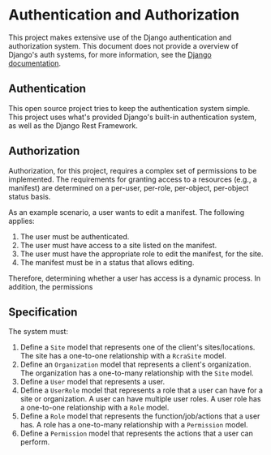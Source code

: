 # Authentication and Authorization

This project makes extensive use of the Django authentication and authorization system.
This document does not provide a overview of Django's auth systems, for more information,
see the [Django documentation](https://docs.djangoproject.com/en/5.0/topics/auth/).

## Authentication

This open source project tries to keep the authentication system simple.
This project uses what's provided Django's built-in authentication system, as well as the Django Rest Framework.

## Authorization

Authorization, for this project, requires a complex set of permissions to be implemented.
The requirements for granting access to a resources (e.g., a manifest) are determined on
a per-user, per-role, per-object, per-object status basis.

As an example scenario, a user wants to edit a manifest. The following applies:

1. The user must be authenticated.
2. The user must have access to a site listed on the manifest.
3. The user must have the appropriate role to edit the manifest, for the site.
4. The manifest must be in a status that allows editing.

Therefore, determining whether a user has access is a dynamic process. In addition, the permissions

## Specification

The system must:

1. Define a `Site` model that represents one of the client's sites/locations.
   The site has a one-to-one relationship with a `RcraSite` model.
2. Define an `Organization` model that represents a client's organization. The organization
   has a one-to-many relationship with the `Site` model.
3. Define a `User` model that represents a user.
4. Define a `UserRole` model that represents a role that a user can have for a site or organization.
   A user can have multiple user roles. A user role has a one-to-one relationship with a `Role` model.
5. Define a `Role` model that represents the function/job/actions that a user has. A role has a one-to-many
   relationship with a `Permission` model.
6. Define a `Permission` model that represents the actions that a user can perform.
